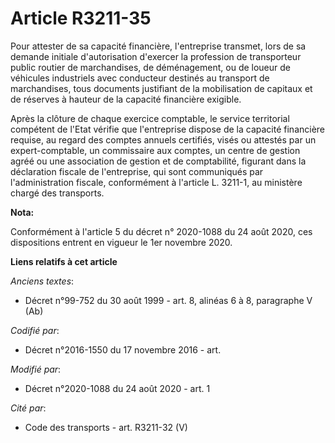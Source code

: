 # Article R3211-35

Pour attester de sa capacité financière, l'entreprise transmet, lors de sa demande initiale d'autorisation d'exercer la
profession de transporteur public routier de marchandises, de déménagement, ou de loueur de véhicules industriels avec
conducteur destinés au transport de marchandises, tous documents justifiant de la mobilisation de capitaux et de réserves à
hauteur de la capacité financière exigible.

Après la clôture de chaque exercice comptable, le service territorial compétent de l'Etat vérifie que l'entreprise dispose de
la capacité financière requise, au regard des comptes annuels certifiés, visés ou attestés par un expert-comptable, un
commissaire aux comptes, un centre de gestion agréé ou une association de gestion et de comptabilité, figurant dans la
déclaration fiscale de l'entreprise, qui sont communiqués par l'administration fiscale, conformément à l'article L. 3211-1,
au ministère chargé des transports.

**Nota:**

Conformément à l'article 5 du décret n° 2020-1088 du 24 août 2020, ces dispositions entrent en vigueur le 1er novembre 2020.

**Liens relatifs à cet article**

_Anciens textes_:

  - Décret n°99-752 du 30 août 1999 - art. 8, alinéas 6 à 8, paragraphe V  (Ab)

_Codifié par_:

  - Décret n°2016-1550 du 17 novembre 2016 - art.

_Modifié par_:

  - Décret n°2020-1088 du 24 août 2020 - art. 1

_Cité par_:

  - Code des transports - art. R3211-32 (V)

